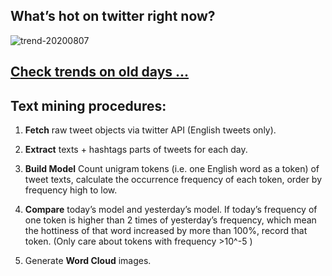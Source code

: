 ## What’s hot on twitter right now?

![trend-20200807][wordcloud]

[wordcloud]: https://raw.githubusercontent.com/xdqc/tweet-trend-everyday/master/word-cloud/trend-20200807.png?token=AF5V4P7ADR6KQBZ4CEDTNIK6AXRMU "trend-20200807"

## [Check trends on old days ...](https://github.com/xdqc/tweet-trend-everyday/tree/master/word-cloud)

## Text mining procedures:

1. **Fetch** raw tweet objects via twitter API (English tweets only).

2. **Extract** texts + hashtags parts of tweets for each day.

3. **Build Model** Count unigram tokens (i.e. one English word as a token) of tweet texts, calculate the occurrence frequency of each token, order by frequency high to low.

4. **Compare** today’s model and yesterday’s model. If today’s frequency of one token is higher than 2 times of yesterday’s frequency, which mean the hottiness of that word increased by more than 100%, record that token. (Only care about tokens with frequency >10^-5 )

5. Generate **Word Cloud** images.
